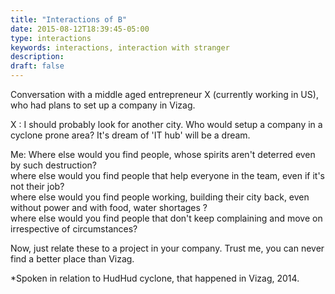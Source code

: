 ```yaml
---
title: "Interactions of B"
date: 2015-08-12T18:39:45-05:00
type: interactions
keywords: interactions, interaction with stranger
description:
draft: false
---
```

[comment]: # (Interactions with strangers )

Conversation with a middle aged entrepreneur X (currently working in US), who had plans to set up a company in Vizag.

X : I should probably look for another city. Who would setup a company in a cyclone prone area? It's dream of 'IT hub' will be a dream.

Me: Where else would you find people, whose spirits aren't deterred even by such destruction?  
where else would you find people that help everyone in the team, even if it's not their job?  
where else would you find people working, building their city back, even without power and with food, water shortages ?  
where else would you find people that don't keep complaining and move on irrespective of circumstances?  

Now, just relate these to a project in your company. Trust me, you can never find a better place than Vizag.


*Spoken in relation to HudHud cyclone, that happened in Vizag, 2014.
